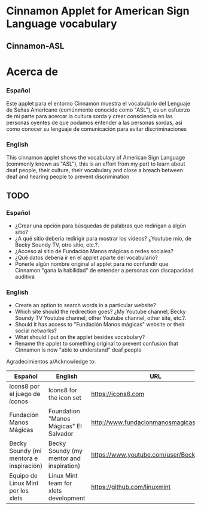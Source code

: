 Cinnamon Applet for American Sign Language vocabulary
==================

## Cinnamon-ASL

# Acerca de
### Español
Este applet para el entorno Cinnamon muestra el vocabulario del Lenguaje de Señas Americano (comúnmente conocido como "ASL"), es un esfuerzo de mi parte para acercar la cultura sorda y crear consciencia en las personas oyentes de que podamos entender a las personas sordas, así como conocer su lenguaje de comunicación para evitar discriminaciones

### English
This cinnamon applet shows the vocabulary of American Sign Language (commonly known as "ASL"), this is an effort from my part to learn about deaf people, their culture, their vocabulary and close a breach between deaf and hearing people to prevent discrimination

## TODO
### Español
* ¿Crear una opción para búsquedas de palabras que redirigan a algún sitio?
* ¿A qué sitio debería redirigir para mostrar los videos? ¿Youtube mio, de Becky Soundy TV, otro sitio, etc.?.
* ¿Acceso al sitio de Fundación Manos mágicas o redes sociales?
* ¿Qué datos debería ir en el applet aparte del vocabulario?
* Ponerle algún nombre original al applet para no confundir que Cinnamon "gana la habilidad" de entender a personas con discapacidad auditiva

### English
* Create an option to search words in a particular website?
* Which site should the redirection goes? ¿My Youtube channel, Becky Soundy TV Youtube channel, other Youtube channel, other site, etc.?.
* Should it has access to "Fundación Manos mágicas" website or their social networks?
* What should I put on the applet besides vocabulary?
* Rename the applet to something original to prevent confusion that Cinnamon is now "able to understand" deaf people

Agradecimientos a/Acknowledge to:

| Español                                 | English                                  | URL                                      |
|-----------------------------------------|------------------------------------------|------------------------------------------|
| Icons8 por el juego de íconos           | Icons8 for the icon set                  | https://icons8.com                       |
| Fundación Manos Mágicas                 | Foundation "Manos Mágicas" El Salvador   | http://www.fundacionmanosmagicas.com/    |
| Becky Soundy (mi mentora e inspiración) | Becky Soundy (my mentor and inspiration) | https://www.youtube.com/user/BeckySoundy |
| Equipo de Linux Mint por los xlets      | Linux Mint team for xlets development    | https://github.com/linuxmint             |